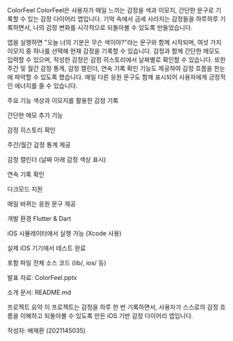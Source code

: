 ColorFeel
ColorFeel은 사용자가 매일 느끼는 감정을 색과 이모지, 간단한 문구로 기록할 수 있는 감정 다이어리 앱입니다.
기억 속에서 금세 사라지는 감정들을 하루하루 기록하면서, 나의 감정 변화를 시각적으로 되돌아볼 수 있도록 만들었습니다.

앱을 실행하면 "오늘 너의 기분은 무슨 색이야?"라는 문구와 함께 시작되며, 여섯 가지 이모지 중 하나를 선택해 현재 감정을 기록할 수 있습니다. 감정과 함께 간단한 메모도 입력할 수 있으며, 작성한 감정은 감정 히스토리에서 날짜별로 확인할 수 있습니다.
또한 주간 및 월간 감정 통계, 감정 캘린더, 연속 기록 확인 기능도 제공하여 감정 흐름을 한눈에 파악할 수 있도록 했습니다. 매일 다른 응원 문구도 함께 표시되어 사용자에게 긍정적인 에너지를 줄 수 있습니다.

주요 기능
색상과 이모지를 활용한 감정 기록

간단한 메모 추가 기능

감정 히스토리 확인

주간/월간 감정 통계 제공

감정 캘린더 (날짜 아래 감정 색상 표시)

연속 기록 확인

다크모드 지원

매일 바뀌는 응원 문구 제공

개발 환경
Flutter & Dart

iOS 시뮬레이터에서 실행 가능 (Xcode 사용)

실제 iOS 기기에서 테스트 완료

포함 파일
전체 소스 코드 (lib/, ios/ 등)

발표 자료: ColorFeel.pptx

소개 문서: README.md

프로젝트 요약
이 프로젝트는 감정을 하루 한 번 기록하면서,
사용자가 스스로의 감정 흐름을 이해하고 되돌아볼 수 있도록 만든 iOS 기반 감정 다이어리 앱입니다.

작성자: 배재환 (2021145035)
